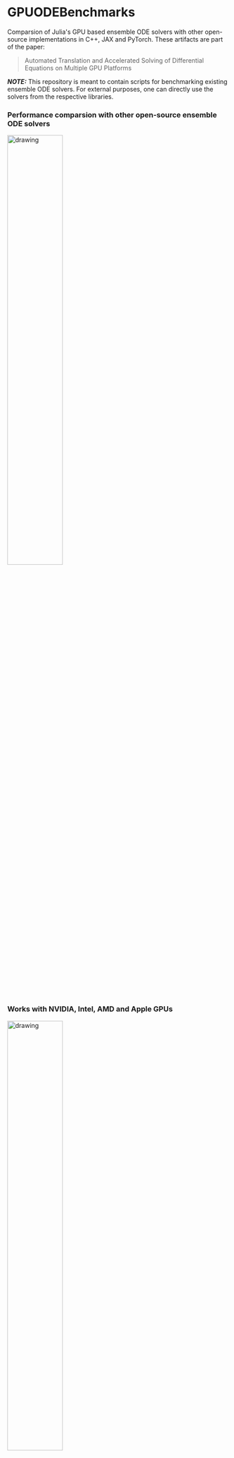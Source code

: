# GPUODEBenchmarks
Comparsion of Julia's GPU based ensemble ODE solvers with other open-source implementations in C++, JAX and PyTorch. These artifacts are part of the paper:
> Automated Translation and Accelerated Solving of Differential Equations on Multiple GPU Platforms

**_NOTE:_**  This repository is meant to contain scripts for benchmarking existing ensemble ODE solvers. For external purposes, one can directly use the solvers from the respective libraries. 

### Performance comparsion with other open-source ensemble ODE solvers
<img src="https://github.com/utkarsh530/GPUODEBenchmarks/blob/main/paper_artifacts/figures/Lorenz_unadaptive.png" alt="drawing" width="50%"/>

### Works with NVIDIA, Intel, AMD and Apple GPUs
<img src="https://github.com/utkarsh530/GPUODEBenchmarks/blob/main/paper_artifacts/figures/Multi_GPU_unadaptive.png" alt="drawing" width="50%"/>

# Reproduction of the benchmarks
Running the benchmarks requires setting up packages for different programs. Please follow `README_<program>.md` for setting up and installation instructions. After the setup and installation is done, the timings for the ODE solvers can be simply done via the bash script `run_benchmark.sh`. The syntax is:

```console
$ ./run_benchmark.sh -p <program> -d <device> -m <model> -n <max_trajectories>
```

With the acceptable flag arguments as:

```
<program> = {"julia","jax","pytorch","cpp"}
<device> = {"cpu","gpu"}
<model> = {"ode","sde"}
<max_trajectories> = N (Eg. 1024)
```
The script will run the respective program for different trajectories $n$ for $8\le n \le N$, with jumps of multiple of 4. The scripts for JAX, PyTorch and C++ (MPGOS) is available only for GPU ODE solvers.

## Configuring GPU

For the purpose of benchmarking the ODE solvers, the NVIDIA CUDA backend is used. Please ensure that all related drivers and CUDA Toolkit is installed in your workstation. The recommended CUDAToolkit is >= 11. One can check the installation by runnning:

```console
$ nvidia-smi
```
If the toolkit is installed correctly, one will get a message similar to below:

```
+-----------------------------------------------------------------------------+
| NVIDIA-SMI 510.108.03   Driver Version: 510.108.03   CUDA Version: 11.6     |
|-------------------------------+----------------------+----------------------+
| GPU  Name        Persistence-M| Bus-Id        Disp.A | Volatile Uncorr. ECC |
| Fan  Temp  Perf  Pwr:Usage/Cap|         Memory-Usage | GPU-Util  Compute M. |
|                               |                      |               MIG M. |
|===============================+======================+======================|
|   0  Tesla V100-PCIE...  On   | 00000000:D8:00.0 Off |                  Off |
| N/A   28C    P0    25W / 150W |      0MiB / 32768MiB |      0%      Default |
|                               |                      |                  N/A |
+-------------------------------+----------------------+----------------------+
...
```
Additionally, for benchmarking CUDA C++, the NVIDIA CUDA C++ compiler is also required. One can check for the installation as:

```console
$ nvcc
```
When installed successfully, should return something like this:

```
nvcc fatal   : No input files specified; use option --help for more information
```
**_NOTE:_**: For using CUDA with Julia, one can use [CUDA.jl](https://github.com/JuliaGPU/CUDA.jl) directly, as described in the section "Getting started with Julia". It installs the requires binaries automatically.  


## Getting started with Julia

### Install Julia
Firstly, we'll need to install Julia. The user can download the binaries from the [official JuliaLang website](https://julialang.org/downloads/) or follow this [tutorial](https://julialang.org/downloads/platform/). Alternatively, one can use the convenience of a [Julia version multipexer](https://github.com/JuliaLang/juliaup). The recommended OS for installation is Linux. **The recommended Julia version is v1.8**. For using AMD GPUs, please install v1.9.

### Add Julia to your PATH
Execute this command in your shell or add this entry to your `.bashrc` or `.profile` file:

```console
$ export PATH="$PATH:/path/to/<Julia directory>/bin"
````

Now try:

```console
$ julia
```

If the steps are followed correctly, the Julia terminal will show without any errors.

## Getting ready for running Julia GPU solvers

### Installing CUDA.jl

We'll need to install CUDA.jl for benchmarking. It is the only backend which is compatible with the ODE solvers in JAX, PyTorch and MPGOS. However, our ODE solvers are compatible with multiple backends. See details further for running the ODE solvers with different backends.
To do so, one can simply follow the below process in the Julia Terminal:

```julia
using Pkg
Pkg.activate()
Pkg.update()
Pkg.install("CUDA")
```
This installs the CUDA library in the global enviroment. This might take some while. After connection, try running:

```julia
using CUDA
CUDA.versioninfo()
CuArray(rand(2)) #Testing by allocating an array on GPU
```
If the above steps runs without errors, congratulations, your CUDA.jl installation is successful.

### Instantiating libraries for benchmarking

The GPU solvers are part of the repository, DiffEqGPU.jl. These scripts simply invoke the solvers from the library and collect timings for benchmarking. We will instantiate and precompile all the packages beforehand to avoid the wait times during benchmarking. The folder `./GPU_ODE_Julia` contains all the related scripts for the GPU solvers. Start the Julia session as:

```console
$ julia --project="/path/to/<GPUODEBenchmarks>/GPU_ODE_Julia" --threads=auto
```

Now, in the Julia terminal, run:

```julia
using Pkg
Pkg.instantiate()
Pkg.precompile()
```

It might take some time to precompile.

### Running benchmarks

Now we are set to benchmark the ODE solvers. To do so, simply in the console, type:

```console
$ cd /path/to/<GPUODEBenchmarks>
$ bash ./run_benchmark.sh -p julia -d gpu -m ode
```

